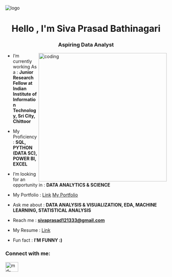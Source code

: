 ![logo](https://github.com/SIVAPRASAD121333/Siva-Prasad-Bathinagari/blob/main/BANNER%20PANDU.png)
<h1 align="center">Hello , I'm Siva Prasad Bathinagari</h1>
<h3 align="center"> Aspiring Data Analyst</h3>
<img src="https://github.com/user-attachments/assets/d3038d9a-fdea-42cc-b29d-c99faed3a712" alt="coding" width="400" align="right">

- I’m currently working As a : **Junior Research Fellow at Indian Institute of Information Technology, Sri City, Chittoor**

- My Proficiency : **SQL, PYTHON (DATA SC), POWER BI, EXCEL**

- I’m looking for an opportunity in : **DATA ANALYTICS & SCIENCE**
- My Portfolio : [Link](https://sivaprasad121333.github.io/)
<a href="https://sivaprasad121333.github.io/" target="_blank">My Portfolio</a>
- Ask me about : **DATA ANALYSIS & VISUALIZATION, EDA, MACHINE LEARNING, STATISTICAL ANALYSIS**

- Reach me : **sivaprasad121333@gmail.com**

- My Resume : [Link](https://drive.google.com/file/d/1YkLG8eCp9_aXqpFGiCPBjtJPJGQz3-52/view?usp=drive_link)
- Fun fact : **I'M FUNNY  :)**

<h3 align="left">Connect with me:</h3>
<p align="left">
<a href="https://www.linkedin.com/in/sivaprasad121333/" target="blank"><img align="center" src="https://raw.githubusercontent.com/rahuldkjain/github-profile-readme-generator/master/src/images/icons/Social/linked-in-alt.svg" alt="md-shabab" height="30" width="40" /></a>

</p>

